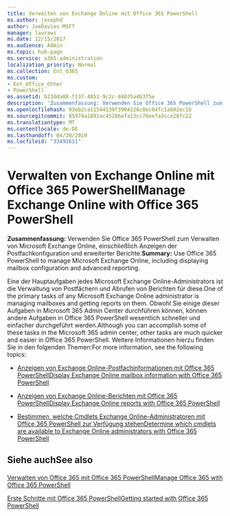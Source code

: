 ```yaml
---
title: Verwalten von Exchange Online mit Office 365 PowerShell
ms.author: josephd
author: JoeDavies-MSFT
manager: laurawi
ms.date: 12/15/2017
ms.audience: Admin
ms.topic: hub-page
ms.service: o365-administration
localization_priority: Normal
ms.collection: Ent_O365
ms.custom:
- Ent_Office_Other
- PowerShell
ms.assetid: b23dda88-f137-4051-9c2c-84035ad63f5e
description: 'Zusammenfassung: Verwenden Sie Office 365 PowerShell zum Verwalten von Microsoft Exchange Online, einschließlich Anzeigen der Postfachkonfiguration und erweiterter Berichte.'
ms.openlocfilehash: 93eb2ca11544139f3904126c0ec04fc1ab02ec1b
ms.sourcegitcommit: 85974a1891ac45286efa13cc76eefa3cce28fc22
ms.translationtype: MT
ms.contentlocale: de-DE
ms.lasthandoff: 04/30/2019
ms.locfileid: "33491611"
---
```

# <a name="manage-exchange-online-with-office-365-powershell"></a><span data-ttu-id="74187-103">Verwalten von Exchange Online mit Office 365 PowerShell</span><span class="sxs-lookup"><span data-stu-id="74187-103">Manage Exchange Online with Office 365 PowerShell</span></span>

 <span data-ttu-id="74187-104">**Zusammenfassung:** Verwenden Sie Office 365 PowerShell zum Verwalten von Microsoft Exchange Online, einschließlich Anzeigen der Postfachkonfiguration und erweiterter Berichte.</span><span class="sxs-lookup"><span data-stu-id="74187-104">**Summary:** Use Office 365 PowerShell to manage Microsoft Exchange Online, including displaying mailbox configuration and advanced reporting.</span></span>
  
<span data-ttu-id="74187-105">Eine der Hauptaufgaben jedes Microsoft Exchange Online-Administrators ist die Verwaltung von Postfächern und Abrufen von Berichten für diese.</span><span class="sxs-lookup"><span data-stu-id="74187-105">One of the primary tasks of any Microsoft Exchange Online administrator is managing mailboxes and getting reports on them.</span></span> <span data-ttu-id="74187-106">Obwohl Sie einige dieser Aufgaben in Microsoft 365 Admin Center durchführen können, können andere Aufgaben in Office 365 PowerShell wesentlich schneller und einfacher durchgeführt werden.</span><span class="sxs-lookup"><span data-stu-id="74187-106">Although you can accomplish some of these tasks in the Microsoft 365 admin center, other tasks are much quicker and easier in Office 365 PowerShell.</span></span> <span data-ttu-id="74187-107">Weitere Informationen hierzu finden Sie in den folgenden Themen:</span><span class="sxs-lookup"><span data-stu-id="74187-107">For more information, see the following topics:</span></span>
  
- [<span data-ttu-id="74187-108">Anzeigen von Exchange Online-Postfachinformationen mit Office 365 PowerShell</span><span class="sxs-lookup"><span data-stu-id="74187-108">Display Exchange Online mailbox information with Office 365 PowerShell</span></span>](https://technet.microsoft.com/en-us/library/mt771881%28v=exchg.160%29.aspx)
    
- [<span data-ttu-id="74187-109">Anzeigen von Exchange Online-Berichten mit Office 365 PowerShell</span><span class="sxs-lookup"><span data-stu-id="74187-109">Display Exchange Online reports with Office 365 PowerShell</span></span>](https://technet.microsoft.com/en-us/library/mt771882%28v=exchg.160%29.aspx)
    
- [<span data-ttu-id="74187-110">Bestimmen, welche Cmdlets Exchange Online-Administratoren mit Office 365 PowerShell zur Verfügung stehen</span><span class="sxs-lookup"><span data-stu-id="74187-110">Determine which cmdlets are available to Exchange Online administrators with Office 365 PowerShell</span></span>](https://technet.microsoft.com/en-us/library/mt771883%28v=exchg.160%29.aspx)
    
## <a name="see-also"></a><span data-ttu-id="74187-111">Siehe auch</span><span class="sxs-lookup"><span data-stu-id="74187-111">See also</span></span>

#### 

[<span data-ttu-id="74187-112">Verwalten von Office 365 mit Office 365 PowerShell</span><span class="sxs-lookup"><span data-stu-id="74187-112">Manage Office 365 with Office 365 PowerShell</span></span>](manage-office-365-with-office-365-powershell.md)
  
[<span data-ttu-id="74187-113">Erste Schritte mit Office 365 PowerShell</span><span class="sxs-lookup"><span data-stu-id="74187-113">Getting started with Office 365 PowerShell</span></span>](getting-started-with-office-365-powershell.md)

